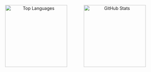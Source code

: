 <p align="center">
  <img height="200em" align="left" src="https://github-readme-stats.vercel.app/api/top-langs?username=inesbatista74&show_icons=true&locale=en&layout=compact" alt="Top Languages" />
  <img height="200em" align="center" src="https://github-readme-stats.vercel.app/api?username=inesbatista74&show_icons=true&locale=en" alt="GitHub Stats" />
</p>
